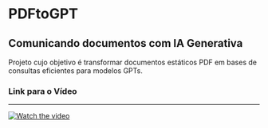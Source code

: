 # PDFtoGPT
## Comunicando documentos com IA Generativa
Projeto cujo objetivo é transformar documentos estáticos PDF em bases de consultas eficientes para modelos GPTs.

### Link para o Vídeo
<hr>

[![Watch the video](https://img.youtube.com/vi/0xqh9Wfi4hw/0.jpg)](https://www.youtube.com/watch?v=0xqh9Wfi4hw)

